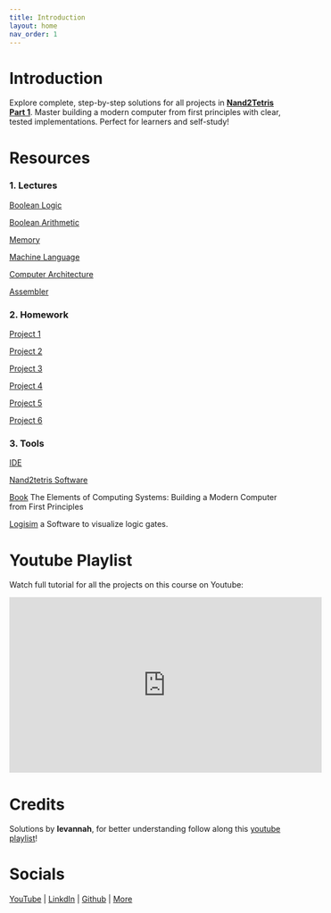 ```yaml
---
title: Introduction
layout: home
nav_order: 1
---
```

# Introduction

Explore complete, step-by-step solutions for all projects in **[Nand2Tetris Part 1](https://www.nand2tetris.org/)**.
Master building a modern computer from first principles with clear, tested implementations. 
Perfect for learners and self-study!

# Resources
### 1. Lectures 


[Boolean Logic](https://drive.google.com/file/d/1MY1buFHo_Wx5DPrKhCNSA2cm5ltwFJzM/view)

[Boolean Arithmetic](https://drive.google.com/file/d/1ie9s3GjM2TrvL7PrEZJ00gEwezgNLOBm/view)

[Memory](https://drive.google.com/file/d/1boFooygPrxMX-AxzogFYIZ-8QsZiDz96/view) 

[Machine Language](https://drive.google.com/file/d/1HxjPmIZkFHl-BVW3qoz8eD9dqEuEyuBI/view)

[Computer Architecture](https://drive.google.com/file/d/1Z_fxYmmRNXTkAzmZ6YMoX9NXZIRVCKiw/view)

[Assembler](https://drive.google.com/file/d/1uKGRMnL-gqk9DsgeN50z0EpHoSMWe6F5/view)


### 2. Homework


[Project 1](https://drive.google.com/file/d/17Rt3z7_OvpoQNlM6xtmC67Rn3blgM4W5/view) 

[Project 2](https://drive.google.com/file/d/17SzlbKXl0kc5BHsKsKMrOlx-EEpWvq7g/view) 

[Project 3](https://drive.google.com/file/d/1ArUW8mkh4Kax-2TXGRpjPWuHf70u6_TJ/view) 

[Project 4](https://drive.google.com/file/d/1orGwC3o74vGv_rk-FDwoJGVvTxWGuQOC/view) 

[Project 5](https://drive.google.com/file/d/1CJ1ymH6xdC5Z-Da8G0tqowaoOXq1cdbU/view) 

[Project 6](https://drive.google.com/file/d/1CITliwTJzq19ibBF5EeuNBZ3MJ01dKoI/view)

### 3. Tools


[IDE](https://nand2tetris.github.io/web-ide/chip) 

[Nand2tetris Software](https://drive.google.com/open?id=1IkIR8Pwq3PY49QgXpUJOkUUVht-TKIET&usp=drive_fs)

[Book](https://www.amazon.com/Elements-Computing-Systems-Building-Principles/dp/0262640686/ref=ed_oe_p) The Elements of Computing Systems: Building a Modern Computer from First Principles

[Logisim](https://sourceforge.net/projects/circuit/) a Software to visualize logic gates.

# Youtube Playlist
Watch full tutorial for all the projects on this course on Youtube:
<iframe width="560" height="315" src="https://www.youtube.com/embed/videoseries?si=oUcai33cbNIYGO6E&amp;list=PLW5N7Qkyh5oaM2XhpJOkLsIZl0cs7wBTF" title="YouTube video player" frameborder="0" allow="accelerometer; autoplay; clipboard-write; encrypted-media; gyroscope; picture-in-picture; web-share" referrerpolicy="strict-origin-when-cross-origin" allowfullscreen></iframe>

# Credits

Solutions by **levannah**, for better understanding follow along this [youtube playlist](URL)!

# Socials
[YouTube](https://www.youtube.com/@levannahonline) | [LinkdIn](https://www.linkedin.com/in/levannah?utm_source=share&utm_campaign=share_via&utm_content=profile&utm_medium=android_app) | [Github](https://github.com//levannahonline) | [More](https://linktr.ee/levannah)